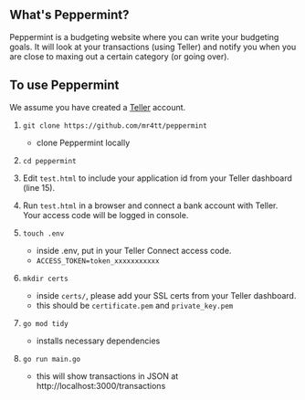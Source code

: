 ## What's Peppermint?

Peppermint is a budgeting website where you can write your budgeting goals. It will look at your transactions (using Teller) and notify you when you are close to maxing out a certain category (or going over).

## To use Peppermint

We assume you have created a [Teller](https://teller.io/) account.

1. `git clone https://github.com/mr4tt/peppermint`

   - clone Peppermint locally

2. `cd peppermint`

3. Edit `test.html` to include your application id from your Teller dashboard (line 15).

4. Run `test.html` in a browser and connect a bank account with Teller. Your access code will be logged in console.

5. `touch .env`

   - inside .env, put in your Teller Connect access code.
   - `ACCESS_TOKEN=token_xxxxxxxxxxx`

6. `mkdir certs`

   - inside `certs/`, please add your SSL certs from your Teller dashboard.
   - this should be `certificate.pem` and `private_key.pem`

7. `go mod tidy`

   - installs necessary dependencies

8. `go run main.go`
   - this will show transactions in JSON at http://localhost:3000/transactions
